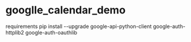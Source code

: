# googlle_calendar_demo

requirements
pip install --upgrade google-api-python-client google-auth-httplib2 google-auth-oauthlib
